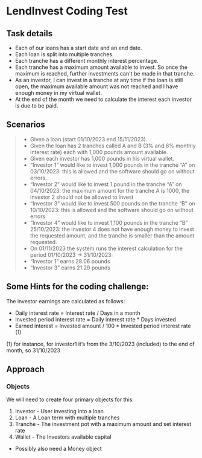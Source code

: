 # LendInvest Coding Test

## Task details

- Each of our loans has a start date and an end date.
- Each loan is split into multiple tranches.
- Each tranche has a different monthly interest percentage.
- Each tranche has a maximum amount available to invest. So once the maximum is
  reached, further investments can't be made in that tranche.
- As an investor, I can invest in a tranche at any time if the loan is still open, the maximum
  available amount was not reached and I have enough money in my virtual wallet.
- At the end of the month we need to calculate the interest each investor is due to be paid.

## Scenarios

> - Given a loan (start 01/10/2023 end 15/11/2023).
> - Given the loan has 2 tranches called A and B (3% and 6% monthly interest rate) each with
>   1,000 pounds amount available.
> - Given each investor has 1,000 pounds in his virtual wallet.
> - “Investor 1” would like to invest 1,000 pounds in the tranche “A” on 03/10/2023: this is allowed and the software should go on without errors.
> - “Investor 2” would like to invest 1 pound in the tranche “A” on 04/10/2023: the maximum amount for the tranche A is 1000, the investor 2 should not be allowed to invest
> - “Investor 3” would like to invest 500 pounds on the tranche “B” on 10/10/2023: this is allowed and the software should go on without errors
> - “Investor 4” would like to invest 1,100 pounds in the tranche “B” 25/10/2023: the investor 4 does not have enough money to invest the requested amount, and the tranche is smaller than the amount requested.
> - On 01/11/2023 the system runs the interest calculation for the period 01/10/2023 ->
>   31/10/2023:
> - “Investor 1” earns 28.06 pounds
> - “Investor 3” earns 21.29 pounds

## Some Hints for the coding challenge:

The investor earnings are calculated as follows:

- Daily interest rate = Interest rate / Days in a month
- Invested period interest rate = Daily interest rate \* Days invested
- Earned interest = Invested amount / 100 \* Invested period interest rate (1)

(1) for instance, for investor1 it’s from the 3/10/2023 (included) to the end of month, so 31/10/2023

## Approach

### Objects

We will need to create four primary objects for this:

1. Investor - User investing into a loan
2. Loan - A Loan term with multiple tranches
3. Tranche - The investment pot with a maximum amount and set interest rate
4. Wallet - The Investors available capital

- Possibly also need a Money object

